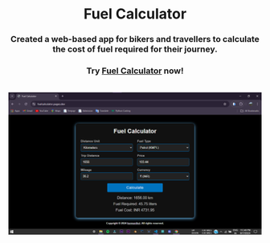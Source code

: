 <h1 align="center">Fuel Calculator</h1>
<h3 align="center">Created a web-based app for bikers and travellers to calculate the cost of fuel required for their journey.</h3>
<h3 align="center">Try <a href="https://fuelcalculator.pages.dev">Fuel Calculator</a> now!</h3><br>
<img width="auto" src="fuel-calc.png" >
